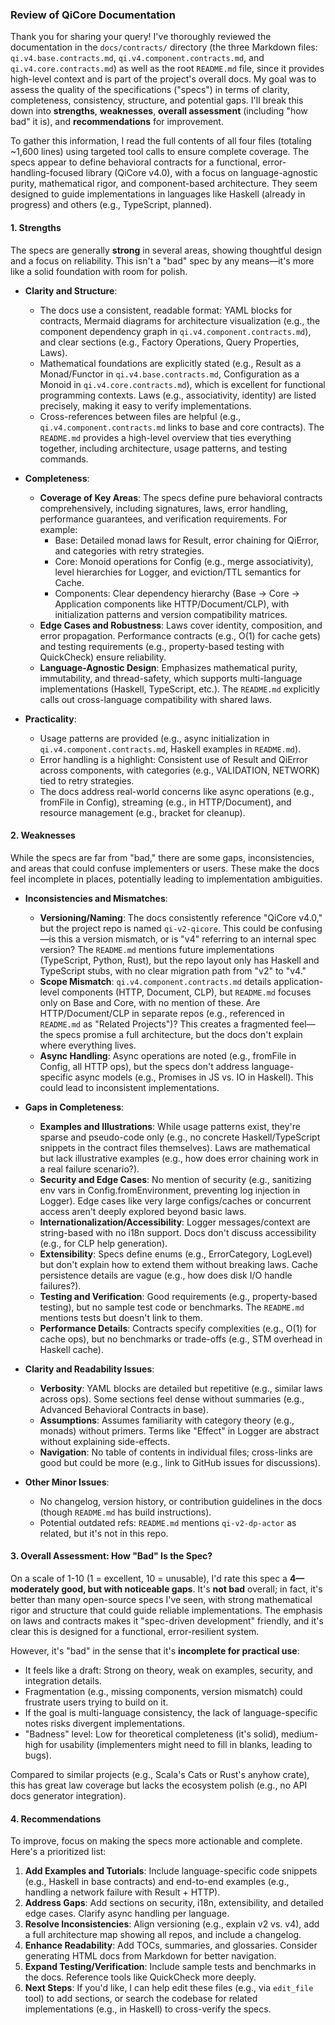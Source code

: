 ### Review of QiCore Documentation

Thank you for sharing your query! I've thoroughly reviewed the documentation in the `docs/contracts/` directory (the three Markdown files: `qi.v4.base.contracts.md`, `qi.v4.component.contracts.md`, and `qi.v4.core.contracts.md`) as well as the root `README.md` file, since it provides high-level context and is part of the project's overall docs. My goal was to assess the quality of the specifications ("specs") in terms of clarity, completeness, consistency, structure, and potential gaps. I'll break this down into **strengths**, **weaknesses**, **overall assessment** (including "how bad" it is), and **recommendations** for improvement.

To gather this information, I read the full contents of all four files (totaling ~1,600 lines) using targeted tool calls to ensure complete coverage. The specs appear to define behavioral contracts for a functional, error-handling-focused library (QiCore v4.0), with a focus on language-agnostic purity, mathematical rigor, and component-based architecture. They seem designed to guide implementations in languages like Haskell (already in progress) and others (e.g., TypeScript, planned).

#### 1. Strengths
The specs are generally **strong** in several areas, showing thoughtful design and a focus on reliability. This isn't a "bad" spec by any means—it's more like a solid foundation with room for polish.

- **Clarity and Structure**:
  - The docs use a consistent, readable format: YAML blocks for contracts, Mermaid diagrams for architecture visualization (e.g., the component dependency graph in `qi.v4.component.contracts.md`), and clear sections (e.g., Factory Operations, Query Properties, Laws).
  - Mathematical foundations are explicitly stated (e.g., Result<T> as a Monad/Functor in `qi.v4.base.contracts.md`, Configuration as a Monoid in `qi.v4.core.contracts.md`), which is excellent for functional programming contexts. Laws (e.g., associativity, identity) are listed precisely, making it easy to verify implementations.
  - Cross-references between files are helpful (e.g., `qi.v4.component.contracts.md` links to base and core contracts). The `README.md` provides a high-level overview that ties everything together, including architecture, usage patterns, and testing commands.

- **Completeness**:
  - **Coverage of Key Areas**: The specs define pure behavioral contracts comprehensively, including signatures, laws, error handling, performance guarantees, and verification requirements. For example:
    - Base: Detailed monad laws for Result<T>, error chaining for QiError, and categories with retry strategies.
    - Core: Monoid operations for Config (e.g., merge associativity), level hierarchies for Logger, and eviction/TTL semantics for Cache.
    - Components: Clear dependency hierarchy (Base → Core → Application components like HTTP/Document/CLP), with initialization patterns and version compatibility matrices.
  - **Edge Cases and Robustness**: Laws cover identity, composition, and error propagation. Performance contracts (e.g., O(1) for cache gets) and testing requirements (e.g., property-based testing with QuickCheck) ensure reliability.
  - **Language-Agnostic Design**: Emphasizes mathematical purity, immutability, and thread-safety, which supports multi-language implementations (Haskell, TypeScript, etc.). The `README.md` explicitly calls out cross-language compatibility with shared laws.

- **Practicality**:
  - Usage patterns are provided (e.g., async initialization in `qi.v4.component.contracts.md`, Haskell examples in `README.md`).
  - Error handling is a highlight: Consistent use of Result<T> and QiError across components, with categories (e.g., VALIDATION, NETWORK) tied to retry strategies.
  - The docs address real-world concerns like async operations (e.g., fromFile in Config), streaming (e.g., in HTTP/Document), and resource management (e.g., bracket for cleanup).

#### 2. Weaknesses
While the specs are far from "bad," there are some gaps, inconsistencies, and areas that could confuse implementers or users. These make the docs feel incomplete in places, potentially leading to implementation ambiguities.

- **Inconsistencies and Mismatches**:
  - **Versioning/Naming**: The docs consistently reference "QiCore v4.0," but the project repo is named `qi-v2-qicore`. This could be confusing—is this a version mismatch, or is "v4" referring to an internal spec version? The `README.md` mentions future implementations (TypeScript, Python, Rust), but the repo layout only has Haskell and TypeScript stubs, with no clear migration path from "v2" to "v4."
  - **Scope Mismatch**: `qi.v4.component.contracts.md` details application-level components (HTTP, Document, CLP), but `README.md` focuses only on Base and Core, with no mention of these. Are HTTP/Document/CLP in separate repos (e.g., referenced in `README.md` as "Related Projects")? This creates a fragmented feel—the specs promise a full architecture, but the docs don't explain where everything lives.
  - **Async Handling**: Async operations are noted (e.g., fromFile in Config, all HTTP ops), but the specs don't address language-specific async models (e.g., Promises in JS vs. IO in Haskell). This could lead to inconsistent implementations.

- **Gaps in Completeness**:
  - **Examples and Illustrations**: While usage patterns exist, they're sparse and pseudo-code only (e.g., no concrete Haskell/TypeScript snippets in the contract files themselves). Laws are mathematical but lack illustrative examples (e.g., how does error chaining work in a real failure scenario?).
  - **Security and Edge Cases**: No mention of security (e.g., sanitizing env vars in Config.fromEnvironment, preventing log injection in Logger). Edge cases like very large configs/caches or concurrent access aren't deeply explored beyond basic laws.
  - **Internationalization/Accessibility**: Logger messages/context are string-based with no i18n support. Docs don't discuss accessibility (e.g., for CLP help generation).
  - **Extensibility**: Specs define enums (e.g., ErrorCategory, LogLevel) but don't explain how to extend them without breaking laws. Cache persistence details are vague (e.g., how does disk I/O handle failures?).
  - **Testing and Verification**: Good requirements (e.g., property-based testing), but no sample test code or benchmarks. The `README.md` mentions tests but doesn't link to them.
  - **Performance Details**: Contracts specify complexities (e.g., O(1) for cache ops), but no benchmarks or trade-offs (e.g., STM overhead in Haskell cache).

- **Clarity and Readability Issues**:
  - **Verbosity**: YAML blocks are detailed but repetitive (e.g., similar laws across ops). Some sections feel dense without summaries (e.g., Advanced Behavioral Contracts in base).
  - **Assumptions**: Assumes familiarity with category theory (e.g., monads) without primers. Terms like "Effect<Void>" in Logger are abstract without explaining side-effects.
  - **Navigation**: No table of contents in individual files; cross-links are good but could be more (e.g., link to GitHub issues for discussions).

- **Other Minor Issues**:
  - No changelog, version history, or contribution guidelines in the docs (though `README.md` has build instructions).
  - Potential outdated refs: `README.md` mentions `qi-v2-dp-actor` as related, but it's not in this repo.

#### 3. Overall Assessment: How "Bad" Is the Spec?
On a scale of 1-10 (1 = excellent, 10 = unusable), I'd rate this spec a **4—moderately good, but with noticeable gaps**. It's **not bad** overall; in fact, it's better than many open-source specs I've seen, with strong mathematical rigor and structure that could guide reliable implementations. The emphasis on laws and contracts makes it "spec-driven development" friendly, and it's clear this is designed for a functional, error-resilient system.

However, it's "bad" in the sense that it's **incomplete for practical use**:
- It feels like a draft: Strong on theory, weak on examples, security, and integration details.
- Fragmentation (e.g., missing components, version mismatch) could frustrate users trying to build on it.
- If the goal is multi-language consistency, the lack of language-specific notes risks divergent implementations.
- "Badness" level: Low for theoretical completeness (it's solid), medium-high for usability (implementers might need to fill in blanks, leading to bugs).

Compared to similar projects (e.g., Scala's Cats or Rust's anyhow crate), this has great law coverage but lacks the ecosystem polish (e.g., no API docs generator integration).

#### 4. Recommendations
To improve, focus on making the specs more actionable and complete. Here's a prioritized list:

1. **Add Examples and Tutorials**: Include language-specific code snippets (e.g., Haskell in base contracts) and end-to-end examples (e.g., handling a network failure with Result + HTTP).
2. **Address Gaps**: Add sections on security, i18n, extensibility, and detailed edge cases. Clarify async handling per language.
3. **Resolve Inconsistencies**: Align versioning (e.g., explain v2 vs. v4), add a full architecture map showing all repos, and include a changelog.
4. **Enhance Readability**: Add TOCs, summaries, and glossaries. Consider generating HTML docs from Markdown for better navigation.
5. **Expand Testing/Verification**: Include sample tests and benchmarks in the docs. Reference tools like QuickCheck more deeply.
6. **Next Steps**: If you'd like, I can help edit these files (e.g., via `edit_file` tool) to add sections, or search the codebase for related implementations (e.g., in Haskell) to cross-verify the specs.
